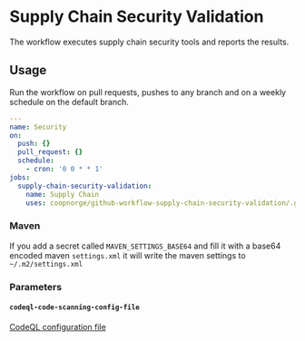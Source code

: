 # Supply Chain Security Validation

The workflow executes supply chain security tools and reports the results.

## Usage

Run the workflow on pull requests, pushes to any branch and on a weekly
schedule on the default branch.

```yaml
---
name: Security
on:
  push: {}
  pull_request: {}
  schedule:
    - cron: '0 0 * * 1'
jobs:
  supply-chain-security-validation:
    name: Supply Chain
    uses: coopnorge/github-workflow-supply-chain-security-validation/.github/workflows/supply-chain-security-validation.yaml@main
```

### Maven 

If you add a secret called `MAVEN_SETTINGS_BASE64` and fill it with a base64
encoded maven `settings.xml` it will write the maven settings to
`~/.m2/settings.xml` 

### Parameters

#### `codeql-code-scanning-config-file`

[CodeQL configuration file](https://docs.github.com/en/code-security/code-scanning/automatically-scanning-your-code-for-vulnerabilities-and-errors/configuring-code-scanning#using-a-custom-configuration-file)
